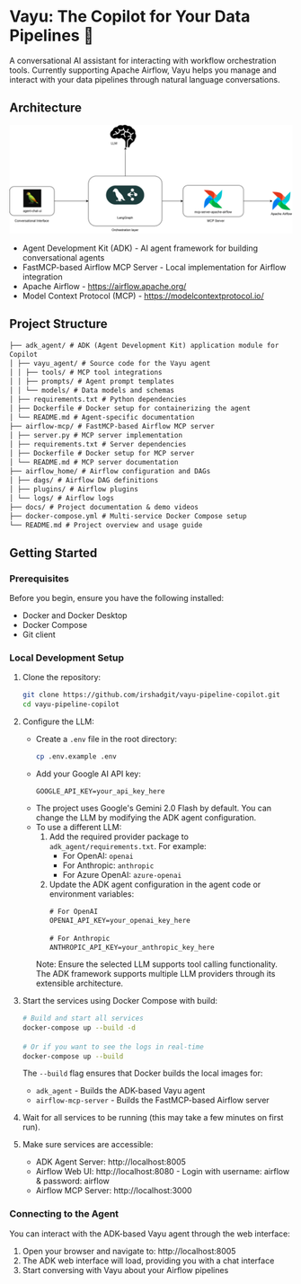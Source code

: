 # Vayu: The Copilot for Your Data Pipelines 🚀
A conversational AI assistant for interacting with workflow orchestration tools. Currently supporting Apache Airflow, Vayu helps you manage and interact with your data pipelines through natural language conversations.

## Architecture

![Architecture Diagram](docs/vayu-architecture.png)
* Agent Development Kit (ADK) - AI agent framework for building conversational agents
* FastMCP-based Airflow MCP Server - Local implementation for Airflow integration
* Apache Airflow - https://airflow.apache.org/
* Model Context Protocol (MCP) - https://modelcontextprotocol.io/

## Project Structure

```
├── adk_agent/ # ADK (Agent Development Kit) application module for Copilot
│ ├── vayu_agent/ # Source code for the Vayu agent
│ │ ├── tools/ # MCP tool integrations
│ │ ├── prompts/ # Agent prompt templates
│ │ └── models/ # Data models and schemas
│ ├── requirements.txt # Python dependencies
│ ├── Dockerfile # Docker setup for containerizing the agent
│ └── README.md # Agent-specific documentation
├── airflow-mcp/ # FastMCP-based Airflow MCP server
│ ├── server.py # MCP server implementation
│ ├── requirements.txt # Server dependencies
│ ├── Dockerfile # Docker setup for MCP server
│ └── README.md # MCP server documentation
├── airflow_home/ # Airflow configuration and DAGs
│ ├── dags/ # Airflow DAG definitions
│ ├── plugins/ # Airflow plugins
│ └── logs/ # Airflow logs
├── docs/ # Project documentation & demo videos
├── docker-compose.yml # Multi-service Docker Compose setup
└── README.md # Project overview and usage guide
```


## Getting Started

### Prerequisites

Before you begin, ensure you have the following installed:
- Docker and Docker Desktop
- Docker Compose
- Git client

### Local Development Setup

1. Clone the repository:
   ```bash
   git clone https://github.com/irshadgit/vayu-pipeline-copilot.git
   cd vayu-pipeline-copilot
   ```

2. Configure the LLM:
   - Create a `.env` file in the root directory:
     ```bash
     cp .env.example .env
     ```
   - Add your Google AI API key:
     ```
     GOOGLE_API_KEY=your_api_key_here
     ```
   - The project uses Google's Gemini 2.0 Flash by default. You can change the LLM by modifying the ADK agent configuration.
   - To use a different LLM:
     1. Add the required provider package to `adk_agent/requirements.txt`. For example:
        - For OpenAI: `openai`
        - For Anthropic: `anthropic`
        - For Azure OpenAI: `azure-openai`
     2. Update the ADK agent configuration in the agent code or environment variables:
        ```
        # For OpenAI
        OPENAI_API_KEY=your_openai_key_here
        
        # For Anthropic
        ANTHROPIC_API_KEY=your_anthropic_key_here
        ```
     Note: Ensure the selected LLM supports tool calling functionality. The ADK framework supports multiple LLM providers through its extensible architecture.

3. Start the services using Docker Compose with build:
   ```bash
   # Build and start all services
   docker-compose up --build -d
   
   # Or if you want to see the logs in real-time
   docker-compose up --build
   ```
   
   The `--build` flag ensures that Docker builds the local images for:
   - `adk_agent` - Builds the ADK-based Vayu agent
   - `airflow-mcp-server` - Builds the FastMCP-based Airflow server

4. Wait for all services to be running (this may take a few minutes on first run).

5. Make sure services are accessible:
   - ADK Agent Server: http://localhost:8005
   - Airflow Web UI: http://localhost:8080 - Login with username: airflow & password: airflow
   - Airflow MCP Server: http://localhost:3000

### Connecting to the Agent

You can interact with the ADK-based Vayu agent through the web interface:

1. Open your browser and navigate to: http://localhost:8005
2. The ADK web interface will load, providing you with a chat interface
3. Start conversing with Vayu about your Airflow pipelines